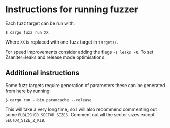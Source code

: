 # Instructions for running fuzzer

Each fuzz target can be run with:

```
$ cargo fuzz run XX
```

Where `XX` is replaced with one fuzz target in `targets/`.

For speed improvements consider adding the flags `-s leaks -O`. To set Zsaniter=leaks and release mode optimisations.

## Additional instructions

Some fuzz targets require generation of parameters these can be generated from
[here](https://github.com/filecoin-project/rust-fil-proofs/blob/master/filecoin-proofs/src/bin/paramcache.rs)
by running:

```
$ cargo run --bin paramcache --release
```

This will take a very long time, so I will also recommend commenting out some `PUBLISHED_SECTOR_SIZES`.
Comment out all the sector sizes except `SECTOR_SIZE_2_KIB`.
